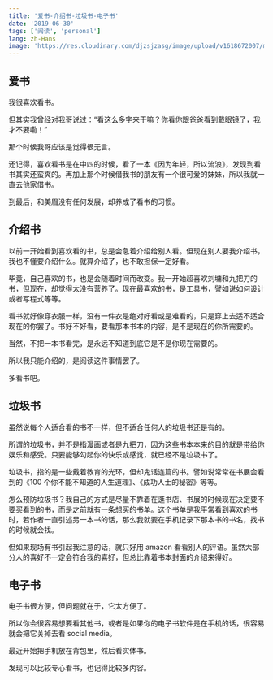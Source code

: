```yaml
---
title: '爱书-介绍书-垃圾书-电子书'
date: '2019-06-30'
tags: ['阅读', 'personal']
lang: zh-Hans
image: 'https://res.cloudinary.com/djzsjzasg/image/upload/v1618672007/malcolm-kee/bookshelf_dzsifn.jpg'
---
```


## 爱书

我很喜欢看书。

但其实我曾经对我哥说过：“看这么多字来干嘛？你看你跟爸爸看到戴眼镜了，我才不要嘞！”

那个时候我哥应该是觉得很无言。

还记得，喜欢看书是在中四的时候，看了一本《因为年轻，所以流浪》，发现到看书其实还蛮爽的。再加上那个时候借我书的朋友有一个很可爱的妹妹，所以我就一直去他家借书。

到最后，和美眉没有任何发展，却养成了看书的习惯。

## 介绍书

以前一开始看到喜欢看的书，总是会急着介绍给别人看。但现在别人要我介绍书，我也不懂要介绍什么。就算介绍了，也不敢担保一定好看。

毕竟，自己喜欢的书，也是会随着时间而改变。我一开始超喜欢刘墉和九把刀的书，但现在，却觉得太没有营养了。现在最喜欢的书，是工具书，譬如说如何设计或者写程式等等。

看书就好像穿衣服一样，没有一件衣是绝对好看或是难看的，只是穿上去适不适合现在的你罢了。书好不好看，要看那本书本的内容，是不是现在的你所需要的。

当然，不把一本书看完，是永远不知道到底它是不是你现在需要的。

所以我只能介绍的，是阅读这件事情罢了。

多看书吧。

## 垃圾书

虽然说每个人适合看的书不一样，但不适合任何人的垃圾书还是有的。

所谓的垃圾书，并不是指漫画或者是九把刀，因为这些书本本来的目的就是带给你娱乐和感受。只要能够勾起你的快乐或感觉，就已经不是垃圾书了。

垃圾书，指的是一些戴着教育的光环，但却鬼话连篇的书。譬如说常常在书展会看到的《100 个你不能不知道的人生道理》、《成功人士的秘密》等等。

怎么预防垃圾书？我自己的方式是尽量不靠着在逛书店、书展的时候现在决定要不要买看到的书，而是之前就有一条想买的书单。这个书单是我平常看到喜欢的书时，若作者一直引述另一本书的话，那么我就要在手机记录下那本书的书名，找书的时候就会找。

但如果现场有书引起我注意的话，就只好用 amazon 看看别人的评语。虽然大部分人的喜好不一定会符合我的喜好，但总比靠着书本封面的介绍来得好。

## 电子书

电子书很方便，但问题就在于，它太方便了。

所以你会很容易想要看其他书，或者是如果你的电子书软件是在手机的话，很容易就会把它关掉去看 social media。

最近开始把手机放在背包里，然后看实体书。

发现可以比较专心看书，也记得比较多内容。
